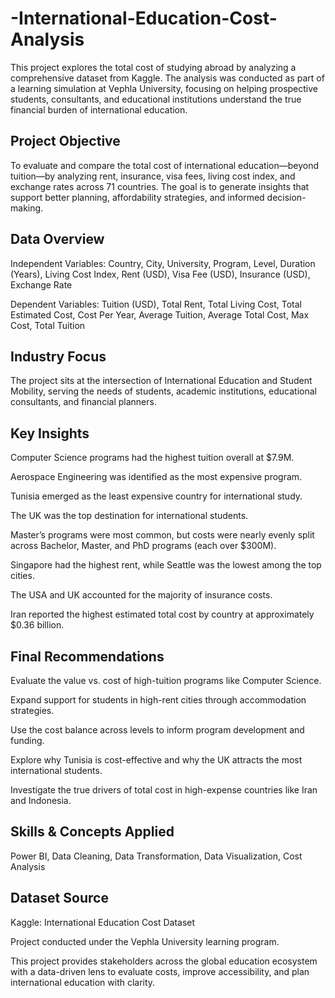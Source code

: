 # -International-Education-Cost-Analysis

This project explores the total cost of studying abroad by analyzing a comprehensive dataset from Kaggle. The analysis was conducted as part of a learning simulation at Vephla University, focusing on helping prospective students, consultants, and educational institutions understand the true financial burden of international education.

## Project Objective

To evaluate and compare the total cost of international education—beyond tuition—by analyzing rent, insurance, visa fees, living cost index, and exchange rates across 71 countries. The goal is to generate insights that support better planning, affordability strategies, and informed decision-making.

## Data Overview

Independent Variables: Country, City, University, Program, Level, Duration (Years), Living Cost Index, Rent (USD), Visa Fee (USD), Insurance (USD), Exchange Rate

Dependent Variables: Tuition (USD), Total Rent, Total Living Cost, Total Estimated Cost, Cost Per Year, Average Tuition, Average Total Cost, Max Cost, Total Tuition

## Industry Focus

The project sits at the intersection of International Education and Student Mobility, serving the needs of students, academic institutions, educational consultants, and financial planners.

## Key Insights

Computer Science programs had the highest tuition overall at $7.9M.

Aerospace Engineering was identified as the most expensive program.

Tunisia emerged as the least expensive country for international study.

The UK was the top destination for international students.

Master’s programs were most common, but costs were nearly evenly split across Bachelor, Master, and PhD programs (each over $300M).

Singapore had the highest rent, while Seattle was the lowest among the top cities.

The USA and UK accounted for the majority of insurance costs.

Iran reported the highest estimated total cost by country at approximately $0.36 billion.

## Final Recommendations
Evaluate the value vs. cost of high-tuition programs like Computer Science.

Expand support for students in high-rent cities through accommodation strategies.

Use the cost balance across levels to inform program development and funding.

Explore why Tunisia is cost-effective and why the UK attracts the most international students.

Investigate the true drivers of total cost in high-expense countries like Iran and Indonesia.

## Skills & Concepts Applied

Power BI, Data Cleaning, Data Transformation, Data Visualization, Cost Analysis

## Dataset Source

Kaggle: International Education Cost Dataset

Project conducted under the Vephla University learning program.

This project provides stakeholders across the global education ecosystem with a data-driven lens to evaluate costs, improve accessibility, and plan international education with clarity.
